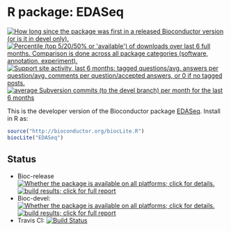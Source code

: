 # R package: EDASeq

<a href="http://www.bioconductor.org/packages/release/bioc/html/EDASeq.html#since"><img border="0" src="http://www.bioconductor.org/shields/years-in-bioc/EDASeq.svg" title="How long since the package was first in a released Bioconductor version (or is it in devel only)."></a> <a href="http://bioconductor.org/packages/stats/bioc/EDASeq.html"><img border="0" src="http://www.bioconductor.org/shields/downloads/EDASeq.svg" title="Percentile (top 5/20/50% or 'available') of downloads over last 6 full months. Comparison is done across all package categories (software, annotation, experiment)."></a> <a href="https://support.bioconductor.org/t/EDASeq/"><img border="0" src="http://www.bioconductor.org/shields/posts/EDASeq.svg" title="Support site activity, last 6 months: tagged questions/avg. answers per question/avg. comments per question/accepted answers, or 0 if no tagged posts."></a> <a href="http://www.bioconductor.org/packages/release/bioc/html/EDASeq.html#svn_source"><img border="0" src="http://www.bioconductor.org/shields/commits/bioc/EDASeq.svg" title="average Subversion commits (to the devel branch) per month for the last 6 months"></a>

This is the developer version of the Bioconductor package [EDASeq](http://www.bioconductor.org/packages/EDASeq). Install in R as:

```r
source("http://bioconductor.org/biocLite.R")
biocLite("EDASeq")
```
## Status

* Bioc-release <a href="http://www.bioconductor.org/packages/release/bioc/html/EDASeq.html#archives"><img border="0" src="http://www.bioconductor.org/shields/availability/release/EDASeq.svg" title="Whether the package is available on all platforms; click for details."></a> <a href="http://bioconductor.org/checkResults/release/bioc-LATEST/EDASeq/"><img border="0" src="http://www.bioconductor.org/shields/build/release/bioc/EDASeq.svg" title="build results; click for full report"></a>
* Bioc-devel: <a href="http://www.bioconductor.org/packages/devel/bioc/html/EDASeq.html#archives"><img border="0" src="http://www.bioconductor.org/shields/availability/devel/EDASeq.svg" title="Whether the package is available on all platforms; click for details."></a> <a href="http://bioconductor.org/checkResults/devel/bioc-LATEST/EDASeq/"><img border="0" src="http://www.bioconductor.org/shields/build/devel/bioc/EDASeq.svg" title="build results; click for full report"></a>
* Travis CI: [![Build Status](https://travis-ci.org/drisso/EDASeq.svg?branch=devel)](https://travis-ci.org/drisso/EDASeq)
